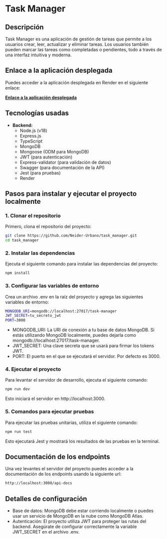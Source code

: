 # Task Manager

## Descripción

Task Manager es una aplicación de gestión de tareas que permite a los usuarios crear, leer, actualizar y eliminar tareas. Los usuarios también pueden marcar las tareas como completadas o pendientes, todo a través de una interfaz intuitiva y moderna.

## Enlace a la aplicación desplegada

Puedes acceder a la aplicación desplegada en Render en el siguiente enlace:

[**Enlace a la aplicación desplegada**](https://tu-enlace-desplegado.com)

## Tecnologías usadas

- **Backend:**
  - Node.js (v18)
  - Express.js
  - TypeScript
  - MongoDB
  - Mongoose (ODM para MongoDB)
  - JWT (para autenticación)
  - Express-validator (para validación de datos)
  - Swagger (para documentación de la API)
  - Jest (para pruebas)
  - Render

## Pasos para instalar y ejecutar el proyecto localmente

### 1. Clonar el repositorio

Primero, clona el repositorio del proyecto:

```bash
git clone https://github.com/Neider-Urbano/task_manager.git
cd task_manager
```

### 2. Instalar las dependencias

Ejecuta el siguiente comando para instalar las dependencias del proyecto:

```bash
npm install
```

### 3. Configurar las variables de entorno

Crea un archivo .env en la raíz del proyecto y agrega las siguientes variables de entorno:

```bash
MONGODB_URI=mongodb://localhost:27017/task-manager
JWT_SECRET=tu_secreto_jwt
PORT=3000
```

- MONGODB_URI: La URI de conexión a tu base de datos MongoDB. Si estás utilizando MongoDB localmente, puedes dejarla como mongodb://localhost:27017/task-manager.
- JWT_SECRET: Una clave secreta que se usará para firmar los tokens JWT.
- PORT: El puerto en el que se ejecutará el servidor. Por defecto es 3000.

### 4. Ejecutar el proyecto

Para levantar el servidor de desarrollo, ejecuta el siguiente comando:

```bash
npm run dev
```

Esto iniciará el servidor en http://localhost:3000.

### 5. Comandos para ejecutar pruebas

Para ejecutar las pruebas unitarias, utiliza el siguiente comando:

```bash
npm run test
```

Esto ejecutará Jest y mostrará los resultados de las pruebas en la terminal.

## Documentación de los endpoints

Una vez levantes el servidor del proyecto puedes acceder a la documentación de los endpoints usando la siguiente url:

```bash
http://localhost:3000/api-docs
```

## Detalles de configuración

- Base de datos: MongoDB debe estar corriendo localmente o puedes usar un servicio de MongoDB en la nube como MongoDB Atlas.
- Autenticación: El proyecto utiliza JWT para proteger las rutas del backend. Asegúrate de configurar correctamente la variable JWT_SECRET en el archivo .env.
